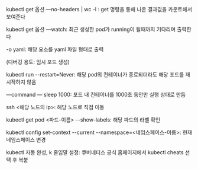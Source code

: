 
kubectl get 옵션 —no-headers | wc -l : get 명령을 통해 나온 결과값을 카운트해서 보여준다

kubectl get 옵션 —watch: 최근 생성한 pod가 running이 될때까지 기다리며 출력한다

-o yaml: 해당 요소를 yaml 파일 형태로 출력

(디버깅 용도: 임시 포드 생성)

kubectl run --restart=Never: 해당 pod의 컨테이너가 종료되더라도 해당 포드를 재시작하지 않음

—command — sleep 1000: 포드 내 컨테이너를 1000초 동안만 실행 상태로 만듬

ssh <해당 노드의 ip>: 해당 노드로 직접 이동

kubectl get pod <파드-이름> --show-labels: 해당 파드의 라벨 확인

kubectl config set-context --current --namespace=<네임스페이스-이름>: 현재 네임스페이스 변경

kubectl 자동 완성, k 줄임말 설정: 쿠버네티스 공식 홈페이지에서 kubectl cheats 선택 후 복붙

